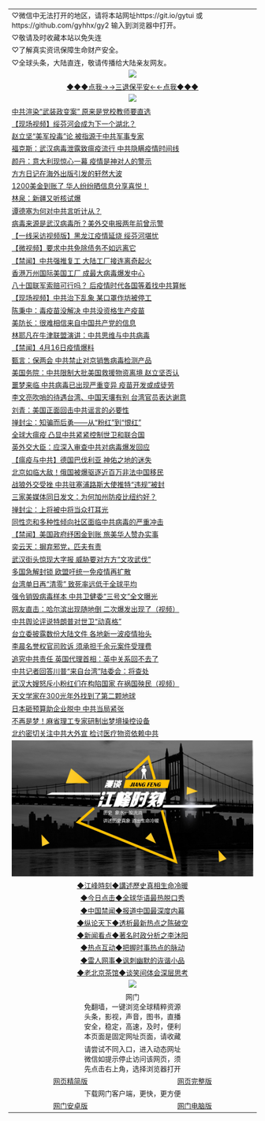  <table>
<tr>
<td colspan="2" align=left>
♡微信中无法打开的地区，请将本站网址https://git.io/gytui 或 https://github.com/gyhhx/gy2 输入到浏览器中打开。 
 </td>
</tr>
 <tr>
 <td colspan="2" align=left>
♡敬请及时收藏本站以免失连
  <tr>
<td colspan="2" align=left>
♡了解真实资讯保障生命财产安全。
 </td>
   <tr>
<td colspan="2" align=left>
♡全球头条，大陆直连，敬请传播给大陆亲友网友。
 </td>
</tr>

</td>
 </tr>
  <tr>
    <td colspan="2" align=center><img src="https://github.com/gyhhx/image-upload/blob/master/3t%20(1).jpg"></td>
 </tr>
 <tr><td colspan="2" align="center"><a href="https://xfine.casa/oo.aspx?name=ogQuit&key=exgxucyqmkwgvwch&from=gy">◆◆◆点我→→三退保平安←←点我◆◆◆</a></td></tr>
  <tr>
    <td colspan="2" align=center><img src="https://cdn.jsdelivr.net/gh/gyoupiodf/im1/%E7%BD%91%E9%97%A8%E6%96%B0%E9%97%BB1.jpg"></td>
 </tr>
<tr><td colspan="2" align="left"><a href="https://xfine.casa/?name=c1158017&key=exgxucyqmkwgvwch&from=gy">中共渲染“武装政变案” 原来是党校教师要直选</a></td></tr>
<tr><td colspan="2" align="left"><a href="https://xfine.casa/?name=c1158030&key=exgxucyqmkwgvwch&from=gy">【现场视频】绥芬河会成为下一个湖北？</a></td></tr>
<tr><td colspan="2" align="left"><a href="https://xfine.casa/?name=c1158031&key=exgxucyqmkwgvwch&from=gy">赵立坚“美军投毒”论 被指源于中共军事专家</a></td></tr>
<tr><td colspan="2" align="left"><a href="https://xfine.casa/?name=c1158032&key=exgxucyqmkwgvwch&from=gy">福克斯：武汉病毒泄露致瘟疫流行 中共隐瞒疫情时间线</a></td></tr>
<tr><td colspan="2" align="left"><a href="https://xfine.casa/?name=c1157998&key=exgxucyqmkwgvwch&from=gy">颜丹：意大利现惊心一幕 疫情是神对人的警示</a></td></tr>
<tr><td colspan="2" align="left"><a href="https://xfine.casa/?name=c1158018&key=exgxucyqmkwgvwch&from=gy">方方日记在海外出版引发的轩然大波</a></td></tr>
<tr><td colspan="2" align="left"><a href="https://xfine.casa/?name=c1158016&key=exgxucyqmkwgvwch&from=gy">1200美金到账了 华人纷纷晒信息分享喜悦！</a></td></tr>
<tr><td colspan="2" align="left"><a href="https://xfine.casa/?name=c1158000&key=exgxucyqmkwgvwch&from=gy">林泉：新疆又听核试爆</a></td></tr>
<tr><td colspan="2" align="left"><a href="https://xfine.casa/?name=c1158026&key=exgxucyqmkwgvwch&from=gy">谭德塞为何对中共言听计从？</a></td></tr>
<tr><td colspan="2" align="left"><a href="https://xfine.casa/?name=c1158012&key=exgxucyqmkwgvwch&from=gy">病毒来源是武汉病毒所？美外交电报两年前曾示警</a></td></tr>
<tr><td colspan="2" align="left"><a href="https://xfine.casa/?name=c1158028&key=exgxucyqmkwgvwch&from=gy">【一线采访视频版】黑龙江疫情延烧 绥芬河堪忧</a></td></tr>
<tr><td colspan="2" align="left"><a href="https://xfine.casa/?name=c1158025&key=exgxucyqmkwgvwch&from=gy">【微视频】要求中共免除债务不如远离它</a></td></tr>
<tr><td colspan="2" align="left"><a href="https://xfine.casa/?name=c1158033&key=exgxucyqmkwgvwch&from=gy">【禁闻】中共强推复工 大陆工厂接连离奇起火</a></td></tr>
<tr><td colspan="2" align="left"><a href="https://xfine.casa/?name=c1158022&key=exgxucyqmkwgvwch&from=gy">香港万州国际美国工厂 成最大病毒爆发中心</a></td></tr>
<tr><td colspan="2" align="left"><a href="https://xfine.casa/?name=c1158009&key=exgxucyqmkwgvwch&from=gy">八十国联军索赔可行吗？ 后疫情时代各国等着找中共算帐</a></td></tr>
<tr><td colspan="2" align="left"><a href="https://xfine.casa/?name=c1158029&key=exgxucyqmkwgvwch&from=gy">【现场视频】中共治下乱象 某口罩作坊被停工</a></td></tr>
<tr><td colspan="2" align="left"><a href="https://xfine.casa/?name=c1158019&key=exgxucyqmkwgvwch&from=gy">陈秉中：毒疫苗没解决 中共没资格生产疫苗</a></td></tr>
<tr><td colspan="2" align="left"><a href="https://xfine.casa/?name=c1158024&key=exgxucyqmkwgvwch&from=gy">美防长：很难相信来自中国共产党的信息</a></td></tr>
<tr><td colspan="2" align="left"><a href="https://xfine.casa/?name=c1158037&key=exgxucyqmkwgvwch&from=gy">林耶凡在牛津联盟演讲：中共思维与中共病毒</a></td></tr>
<tr><td colspan="2" align="left"><a href="https://xfine.casa/?name=c1158042&key=exgxucyqmkwgvwch&from=gy">【禁闻】4月16日疫情爆料</a></td></tr>
<tr><td colspan="2" align="left"><a href="https://xfine.casa/?name=c1158044&key=exgxucyqmkwgvwch&from=gy">甄言：保两会 中共禁止对京销售病毒检测产品</a></td></tr>
<tr><td colspan="2" align="left"><a href="https://xfine.casa/?name=c1158027&key=exgxucyqmkwgvwch&from=gy">美国务院：中共限制大批美国救援物资离境 赵立坚否认</a></td></tr>
<tr><td colspan="2" align="left"><a href="https://xfine.casa/?name=c1158006&key=exgxucyqmkwgvwch&from=gy">噩梦来临 中共病毒已出现严重变异 疫苗开发或成徒劳</a></td></tr>
<tr><td colspan="2" align="left"><a href="https://xfine.casa/?name=c1158013&key=exgxucyqmkwgvwch&from=gy">李文亮吹哨的待遇台湾、中国天壤有别 台湾官员表达谢意</a></td></tr>
<tr><td colspan="2" align="left"><a href="https://xfine.casa/?name=c1158036&key=exgxucyqmkwgvwch&from=gy">刘青：美国正面回击中共谣言的必要性</a></td></tr>
<tr><td colspan="2" align="left"><a href="https://xfine.casa/?name=c1158043&key=exgxucyqmkwgvwch&from=gy">掸封尘：知骗而后勇——从“粉红”到“恨红”</a></td></tr>
<tr><td colspan="2" align="left"><a href="https://xfine.casa/?name=c1158023&key=exgxucyqmkwgvwch&from=gy">全球大瘟疫 凸显中共紧紧控制世卫和联合国</a></td></tr>
<tr><td colspan="2" align="left"><a href="https://xfine.casa/?name=c1158021&key=exgxucyqmkwgvwch&from=gy">英外交大臣：应深入审查中共对病毒爆发回应</a></td></tr>
<tr><td colspan="2" align="left"><a href="https://xfine.casa/?name=c1158020&key=exgxucyqmkwgvwch&from=gy">【瘟疫与中共】德国巴伐利亚 神佑之地的迷失</a></td></tr>
<tr><td colspan="2" align="left"><a href="https://xfine.casa/?name=c1158005&key=exgxucyqmkwgvwch&from=gy">北京如临大敌！俄国被爆驱逐近百万非法中国移民</a></td></tr>
<tr><td colspan="2" align="left"><a href="https://xfine.casa/?name=c1158010&key=exgxucyqmkwgvwch&from=gy">战狼外交受挫 中共驻塞浦路斯大使推特“违规”被封</a></td></tr>
<tr><td colspan="2" align="left"><a href="https://xfine.casa/?name=c1158015&key=exgxucyqmkwgvwch&from=gy">三家美媒体同日发文：为何加州防疫比纽约好？</a></td></tr>
<tr><td colspan="2" align="left"><a href="https://xfine.casa/?name=c1157985&key=exgxucyqmkwgvwch&from=gy">掸封尘：上将被中将当众打耳光</a></td></tr>
<tr><td colspan="2" align="left"><a href="https://xfine.casa/?name=c1158001&key=exgxucyqmkwgvwch&from=gy">同性恋和多种性倾向社区面临中共病毒的严重冲击</a></td></tr>
<tr><td colspan="2" align="left"><a href="https://xfine.casa/?name=c1157997&key=exgxucyqmkwgvwch&from=gy">【禁闻】美国政府纾困金到账 旅美华人赞办实事</a></td></tr>
<tr><td colspan="2" align="left"><a href="https://xfine.casa/?name=c1157999&key=exgxucyqmkwgvwch&from=gy">奕云天：摒弃邪党，匹夫有责</a></td></tr>
<tr><td colspan="2" align="left"><a href="https://xfine.casa/?name=c1157984&key=exgxucyqmkwgvwch&from=gy">武汉街头惊现大字报 威胁要对方方“文攻武伐”</a></td></tr>
<tr><td colspan="2" align="left"><a href="https://xfine.casa/?name=c1158014&key=exgxucyqmkwgvwch&from=gy">多国急解封锁 欧盟吁统一免疫情再扩散</a></td></tr>
<tr><td colspan="2" align="left"><a href="https://xfine.casa/?name=c1158011&key=exgxucyqmkwgvwch&from=gy">台湾单日再“清零” 致死率远低于全球平均</a></td></tr>
<tr><td colspan="2" align="left"><a href="https://xfine.casa/?name=c1157986&key=exgxucyqmkwgvwch&from=gy">强令销毁病毒样本 中共卫健委“三号文”全文曝光</a></td></tr>
<tr><td colspan="2" align="left"><a href="https://xfine.casa/?name=c1158034&key=exgxucyqmkwgvwch&from=gy">网友直击：哈尔滨出现随地倒  二次爆发出现了（视频）</a></td></tr>
<tr><td colspan="2" align="left"><a href="https://xfine.casa/?name=c1158003&key=exgxucyqmkwgvwch&from=gy">中共舆论评说特朗普对世卫“动真格”</a></td></tr>
<tr><td colspan="2" align="left"><a href="https://xfine.casa/?name=c1157987&key=exgxucyqmkwgvwch&from=gy">台立委披露数份大陆文件 各地新一波疫情抬头</a></td></tr>
<tr><td colspan="2" align="left"><a href="https://xfine.casa/?name=c1157996&key=exgxucyqmkwgvwch&from=gy">李晨名誉权官司败诉 须承担千余元案件受理费</a></td></tr>
<tr><td colspan="2" align="left"><a href="https://xfine.casa/?name=c1157991&key=exgxucyqmkwgvwch&from=gy">追究中共责任 英国代理首相：英中关系回不去了</a></td></tr>
<tr><td colspan="2" align="left"><a href="https://xfine.casa/?name=c1157983&key=exgxucyqmkwgvwch&from=gy">中共记者回答川普“来自台湾”陆委会：将查处</a></td></tr>
<tr><td colspan="2" align="left"><a href="https://xfine.casa/?name=c1158035&key=exgxucyqmkwgvwch&from=gy">武汉大嫂怒斥小粉红们在构陷国家  在祸国殃民（视频）</a></td></tr>
<tr><td colspan="2" align="left"><a href="https://xfine.casa/?name=c1157994&key=exgxucyqmkwgvwch&from=gy">天文学家在300光年外找到了第二颗地球</a></td></tr>
<tr><td colspan="2" align="left"><a href="https://xfine.casa/?name=c1157978&key=exgxucyqmkwgvwch&from=gy">日本砸预算助企业脱中 中共当局紧张</a></td></tr>
<tr><td colspan="2" align="left"><a href="https://xfine.casa/?name=c1158004&key=exgxucyqmkwgvwch&from=gy">不再是梦！麻省理工专家研制出梦境操控设备</a></td></tr>
<tr><td colspan="2" align="left"><a href="https://xfine.casa/?name=c1158008&key=exgxucyqmkwgvwch&from=gy">北约密切关注中共大外宣 检讨医疗物资依赖中共</a></td></tr>

 <tr>
   <td colspan="2" align=center><img src="https://github.com/gyoupiodf/im1/blob/master/jf-1.jpg"></td>
  </tr>
   <tr>
   <td colspan="2" align=center> 
<a href="https://xfine.casa/oo.aspx?name=c922850&key=exgxucyqmkwgvwch&from=gy&tag=9877">◆江峰時刻◆講述歷史真相生命冷暖</a><br/>
    </td>
  </tr>
   <tr>
   <td colspan="2" align=center> 
<a href="https://xfine.casa/oo.aspx?name=c816850&key=exgxucyqmkwgvwch&from=gy&tag=9877">◆今日点击◆全球华语最热脱口秀</a><br/>
    </td>
  </tr>
  <tr>
  <td colspan="2" align=center>
<a href="https://xfine.casa/oo.aspx?name=c816860&key=exgxucyqmkwgvwch&from=gy&tag=99733110">◆中国禁闻◆报道中国最深度内幕</a><br/>
   </tr>
  <tr>
     <td colspan="2" align=center>
<a href="https://xfine.casa/oo.aspx?name=c816855&key=exgxucyqmkwgvwch&from=gy&tag=997110">◆纵论天下◆透析最新热点之陈破空</a><br/>
   </tr>
   <tr>
      <td colspan="2" align=center>
<a href="https://xfine.casa/oo.aspx?name=c838308&key=exgxucyqmkwgvwch&from=gy&tag=9973110">◆新闻看点◆著名时政分析之李沐阳</a><br/>
   </tr>
   <tr>
     <td colspan="2" align=center>
<a href="https://xfine.casa/oo.aspx?name=c816852&key=exgxucyqmkwgvwch&from=gy&tag=9733110">◆热点互动◆把握时事热点的脉动</a><br/>
   </tr>
   <tr>
      <td colspan="2" align=center>
<a href="https://xfine.casa/oo.aspx?name=c816694&key=exgxucyqmkwgvwch&from=gy&tag=93310">◆雷人网事◆讽刺幽默的诙谐小品</a><br/>
   </tr>
   <tr>
    <td colspan="2" align=center>
<a href="https://xfine.casa/oo.aspx?name=c816650&key=exgxucyqmkwgvwch&from=gy&tag=9973110">◆老北京茶馆◆谈笑间体会深层思考</a><br/>
   </tr>
 <tr>
    <td colspan="2" align="center"><img src="https://gitlab.com/ogate2/up/raw/master/_/oGate65.jpg"/></td>
  </tr>
  <tr>
    <td colspan="2" align="center">网门<br/>免翻墙，一键浏览全球精粹资源<br/>头条，影视，声音，图书，直播<br/>安全，稳定，高速，及时，便利<br/>本页面是固定网址页面，请收藏</td>
  <tr>
  <tr>
    <td colspan="2" align="center">请尝试不同入口，进入动态网址<br/>微信如提示停止访问该网页，须<br/>先点击右上角，选择浏览器打开</td>
  <tr>  
  <tr>
    <td align="center"><a href="https://gitcdn.xyz/repo/otiny/up/master/show002.htm">网页精简版</a></td>
    <td align="center"><a href="https://gitcdn.xyz/repo/otiny/up/master/show001.htm">网页完整版</a></td>
  </tr>
  <tr>
    <td colspan="2" align="center">下载网门客户端，更快，更方便</td>
  <tr>
  <tr>
    <td align="center"><a href="https://raw.githubusercontent.com/opipe/up/master/oGatea.apk">网门安卓版</a></td>
    <td align="center"><a href="https://raw.githubusercontent.com/opipe/up/master/oGate.zip">网门电脑版</a></td>
  </tr>
</table>
